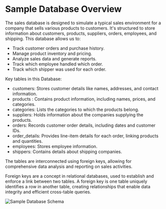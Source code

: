 # Sample Database Overview

The sales database is designed to simulate a typical sales environment for a company that sells various products to customers. It's structured to store information about customers, products, suppliers, orders, employees, and shipping. This database allows us to:

* Track customer orders and purchase history.
* Manage product inventory and pricing.
* Analyze sales data and generate reports.
* Track which employee handled which order.
* Track which shipper was used for each order.

Key tables in this Database:

* customers: Stores customer details like names, addresses, and contact information.
* products : Contains product information, including names, prices, and categories.
* categories: Lists the categories to which the products belong.
* suppliers: Holds information about the companies supplying the products.
* orders: Records customer order details, including dates and customer IDs.
* order_details: Provides line-item details for each order, linking products and quantities.
* employees: Stores employee information.
* shippers: Contains details about shipping companies.

The tables are interconnected using foreign keys, allowing for comprehensive data analysis and reporting on sales activities.

Foreign keys are a concept in relational databases, used to establish and enforce a link between two tables. A foreign key is one table uniquely identifies a row in another table, creating relationships that enable data integrity and efficient cross-table queries.

![Sample Database Schema](C:\GitHub\mileninrepo\learn-pr\learn-pr\wwl-azure\basic-sql-simple-select\media\sampe-database.png)